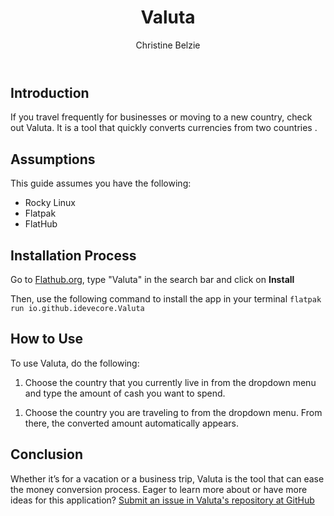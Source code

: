 ﻿---
 title: Valuta
 author: Christine Belzie
 contributors:
---

## Introduction

 If you travel frequently for businesses or moving to a new country, check out Valuta. It is a tool that quickly converts currencies from two countries .

## Assumptions

This guide assumes you have the following:

- Rocky Linux
- Flatpak
- FlatHub

## Installation Process

Go to [Flathub.org](https://flathub.org), type "Valuta" in the search bar and click on **Install**
<!--- add screenshot here --->

Then, use the following command to install the app in your terminal
`flatpak run io.github.idevecore.Valuta`

## How to Use

To use Valuta, do the following:

1. Choose the country that you currently live in from the dropdown menu and type the amount of cash you want to spend.
<!--- add screenshot here --->

1. Choose the country you are traveling to from the dropdown menu.  From there, the converted amount automatically appears.
<!--- add screenshot here-->
## Conclusion

Whether it’s for a vacation or a business trip, Valuta is the tool that can ease the money conversion process. Eager to learn more about or have more ideas for this application? [Submit an issue in Valuta's repository at GitHub](https://github.com/ideveCore/valuta/issues)

